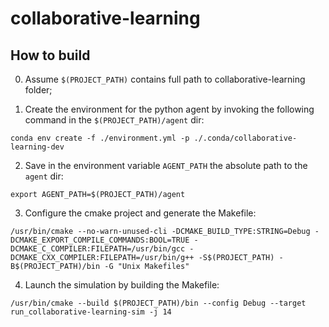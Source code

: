 # collaborative-learning

## How to build

0) Assume `$(PROJECT_PATH)` contains full path to collaborative-learning folder;

1) Create the environment for the python agent by invoking the following command in the `$(PROJECT_PATH)/agent` dir:
```
conda env create -f ./environment.yml -p ./.conda/collaborative-learning-dev
```
2) Save in the environment variable `AGENT_PATH` the absolute path to the `agent` dir:
```
export AGENT_PATH=$(PROJECT_PATH)/agent
```
3) Configure the cmake project and generate the Makefile:
```
/usr/bin/cmake --no-warn-unused-cli -DCMAKE_BUILD_TYPE:STRING=Debug -DCMAKE_EXPORT_COMPILE_COMMANDS:BOOL=TRUE -DCMAKE_C_COMPILER:FILEPATH=/usr/bin/gcc -DCMAKE_CXX_COMPILER:FILEPATH=/usr/bin/g++ -S$(PROJECT_PATH) -B$(PROJECT_PATH)/bin -G "Unix Makefiles"
```
4) Launch the simulation by building the Makefile:
```
/usr/bin/cmake --build $(PROJECT_PATH)/bin --config Debug --target run_collaborative-learning-sim -j 14
```
